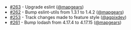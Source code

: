  * [#263](https://github.com/mapgears/ol3-google-maps/pull/263) - Upgrade eslint ([@mapgears](https://github.com/mapgears))
 * [#262](https://github.com/mapgears/ol3-google-maps/pull/262) - Bump eslint-utils from 1.3.1 to 1.4.2 ([@mapgears](https://github.com/mapgears))
 * [#253](https://github.com/mapgears/ol3-google-maps/pull/253) - Track changes made to feature style ([@agpixdev](https://github.com/agpixdev))
 * [#261](https://github.com/mapgears/ol3-google-maps/pull/261) - Bump lodash from 4.17.4 to 4.17.15 ([@mapgears](https://github.com/mapgears))
